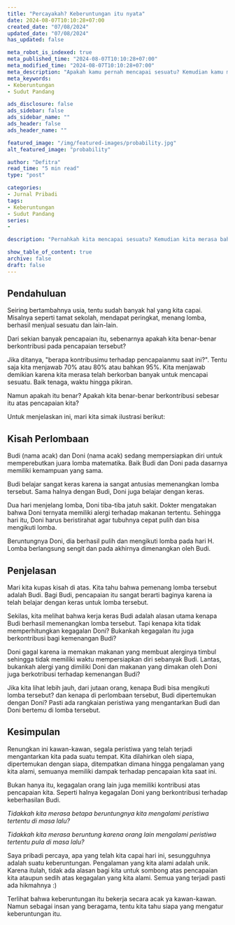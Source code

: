 ```yaml
---
title: "Percayakah? Keberuntungan itu nyata"
date: 2024-08-07T10:10:28+07:00
created_date: "07/08/2024"
updated_date: "07/08/2024"
has_updated: false

meta_robot_is_indexed: true
meta_published_time: "2024-08-07T10:10:28+07:00"
meta_modified_time: "2024-08-07T10:10:28+07:00"
meta_description: "Apakah kamu pernah mencapai sesuatu? Kemudian kamu merasa bahwa pencapaian itu adalah hasil kerja kerasmu? Melalui artikel ini, saya ingin membagikan cerita yang mungkin dapat mengubah pandangan kita"
meta_keywords:
- Keberuntungan
- Sudut Pandang

ads_disclosure: false
ads_sidebar: false
ads_sidebar_name: ""
ads_header: false
ads_header_name: ""

featured_image: "/img/featured-images/probability.jpg"
alt_featured_image: "probability"

author: "Defitra"
read_time: "5 min read"
type: "post"

categories:
- Jurnal Pribadi
tags:
- Keberuntungan
- Sudut Pandang
series:
-

description: "Pernahkah kita mencapai sesuatu? Kemudian kita merasa bahwa pencapaian itu adalah hasil kerja keras kita? Melalui artikel ini, saya ingin membagikan cerita yang mungkin dapat mengubah pandangan kita"

show_table_of_content: true
archive: false
draft: false
---
```


## Pendahuluan
Seiring bertambahnya usia, tentu sudah banyak hal yang kita capai. Misalnya seperti tamat sekolah, mendapat peringkat, menang lomba, berhasil menjual sesuatu dan lain-lain.

Dari sekian banyak pencapaian itu, sebenarnya apakah kita benar-benar berkontribusi pada pencapaian tersebut?

Jika ditanya, "berapa kontribusimu terhadap pencapaianmu saat ini?". Tentu saja kita menjawab 70% atau 80% atau bahkan 95%. Kita menjawab demikian karena kita merasa telah berkorban banyak untuk mencapai sesuatu. Baik tenaga, waktu hingga pikiran.

Namun apakah itu benar? Apakah kita benar-benar berkontribusi sebesar itu atas pencapaian kita?

Untuk menjelaskan ini, mari kita simak ilustrasi berikut:

## Kisah Perlombaan
Budi (nama acak) dan Doni (nama acak) sedang mempersiapkan diri untuk memperebutkan juara lomba matematika. Baik Budi dan Doni pada dasarnya memiliki kemampuan yang sama.

Budi belajar sangat keras karena ia sangat antusias memenangkan lomba tersebut. Sama halnya dengan Budi, Doni juga belajar dengan keras.

Dua hari menjelang lomba, Doni tiba-tiba jatuh sakit. Dokter mengatakan bahwa Doni ternyata memiliki alergi terhadap makanan tertentu. Sehingga hari itu, Doni harus beristirahat agar tubuhnya cepat pulih dan bisa mengikuti lomba.

Beruntungnya Doni, dia berhasil pulih dan mengikuti lomba pada hari H. Lomba berlangsung sengit dan pada akhirnya dimenangkan oleh Budi.

## Penjelasan
Mari kita kupas kisah di atas. Kita tahu bahwa pemenang lomba tersebut adalah Budi. Bagi Budi, pencapaian itu sangat berarti baginya karena ia telah belajar dengan keras untuk lomba tersebut.

Sekilas, kita melihat bahwa kerja keras Budi adalah alasan utama kenapa Budi berhasil memenangkan lomba tersebut. Tapi kenapa kita tidak memperhitungkan kegagalan Doni? Bukankah kegagalan itu juga berkontribusi bagi kemenangan Budi?

Doni gagal karena ia memakan makanan yang membuat alerginya timbul sehingga tidak memiliki waktu mempersiapkan diri sebanyak Budi. Lantas, bukankah alergi yang dimiliki Doni dan makanan yang dimakan oleh Doni juga berkotribusi terhadap kemenangan Budi?

Jika kita lihat lebih jauh, dari jutaan orang, kenapa Budi bisa mengikuti lomba tersebut? dan kenapa di perlombaan tersebut, Budi dipertemukan dengan Doni? Pasti ada rangkaian peristiwa yang mengantarkan Budi dan Doni bertemu di lomba tersebut.

## Kesimpulan
Renungkan ini kawan-kawan, segala peristiwa yang telah terjadi mengantarkan kita pada suatu tempat. Kita dilahirkan oleh siapa, dipertemukan dengan siapa, ditempatkan dimana hingga pengalaman yang kita alami, semuanya memiliki dampak terhadap pencapaian kita saat ini.

Bukan hanya itu, kegagalan orang lain juga memiliki kontribusi atas pencapaian kita. Seperti halnya kegagalan Doni yang berkontribusi terhadap keberhasilan Budi.

*Tidakkah kita merasa betapa beruntungnya kita mengalami peristiwa tertentu di masa lalu?*

*Tidakkah kita merasa beruntung karena orang lain mengalami peristiwa tertentu pula di masa lalu?*

Saya pribadi percaya, apa yang telah kita capai hari ini, sesungguhnya adalah suatu keberuntungan. Pengalaman yang kita alami adalah unik. Karena itulah, tidak ada alasan bagi kita untuk sombong atas pencapaian kita ataupun sedih atas kegagalan yang kita alami. Semua yang terjadi pasti ada hikmahnya :)

Terlihat bahwa keberuntungan itu bekerja secara acak ya kawan-kawan. Namun sebagai insan yang beragama, tentu kita tahu siapa yang mengatur keberuntungan itu.
